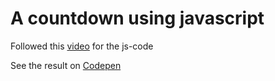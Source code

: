 # A countdown using javascript

Followed this [video](https://www.youtube.com/watch?v=9bOlAFoFy0A&list=PL4cUxeGkcC9gdqHxcUgGhl_cV6xET1_0N&index=2) for the js-code

See the result on [Codepen](http://codepen.io/emelietejohansson/pen/peGKrJ)
